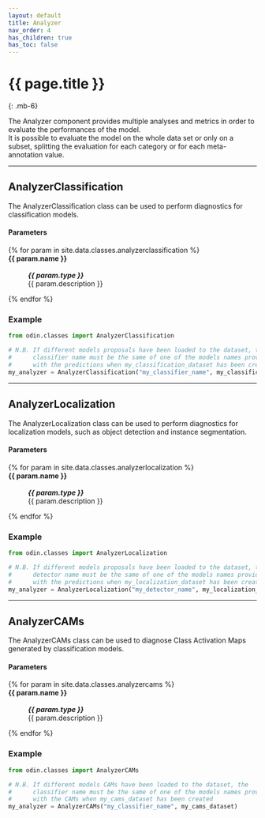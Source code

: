 ```yaml
---
layout: default
title: Analyzer
nav_order: 4
has_children: true
has_toc: false
---
```


# {{ page.title }}
{: .mb-6}

The Analyzer component provides multiple analyses and metrics in order to evaluate the performances of the model.
<br>
It is possible to evaluate the model on the whole data set or only on a subset, splitting the evaluation for each category or for each meta-annotation value.

<hr>

## AnalyzerClassification

The AnalyzerClassification class can be used to perform diagnostics for classification models.

#### Parameters
<dl>
  {% for param in site.data.classes.analyzerclassification %}

  <dt><strong>{{ param.name }}</strong></dt>
  <dd><br><b><i>{{ param.type }}</i></b></dd><dd>{{ param.description }}</dd>

  {% endfor %}
</dl>

### Example
```py
from odin.classes import AnalyzerClassification

# N.B. If different models proposals have been loaded to the dataset, the
#      classifier name must be the same of one of the models names provided
#      with the predictions when my_classification_dataset has been created
my_analyzer = AnalyzerClassification("my_classifier_name", my_classification_dataset)
```


<hr>

## AnalyzerLocalization

The AnalyzerLocalization class can be used to perform diagnostics for localization models, such as object detection and instance segmentation.

#### Parameters
<dl>
  {% for param in site.data.classes.analyzerlocalization %}
  <dt><strong>{{ param.name }}</strong></dt>
  <dd><br><b><i>{{ param.type }}</i></b></dd><dd>{{ param.description }}</dd>

  {% endfor %}
</dl>

### Example
```py
from odin.classes import AnalyzerLocalization

# N.B. If different models proposals have been loaded to the dataset, the
#      detector name must be the same of one of the models names provided
#      with the predictions when my_localization_dataset has been created
my_analyzer = AnalyzerLocalization("my_detector_name", my_localization_dataset)
```

<hr>

## AnalyzerCAMs

The AnalyzerCAMs class can be used to diagnose Class Activation Maps generated by classification models.

#### Parameters
<dl>
  {% for param in site.data.classes.analyzercams %}

  <dt><strong>{{ param.name }}</strong></dt>
  <dd><br><b><i>{{ param.type }}</i></b></dd><dd>{{ param.description }}</dd>

  {% endfor %}
</dl>

### Example
```py
from odin.classes import AnalyzerCAMs

# N.B. If different models CAMs have been loaded to the dataset, the
#      classifier name must be the same of one of the models names provided
#      with the CAMs when my_cams_dataset has been created
my_analyzer = AnalyzerCAMs("my_classifier_name", my_cams_dataset)
```

